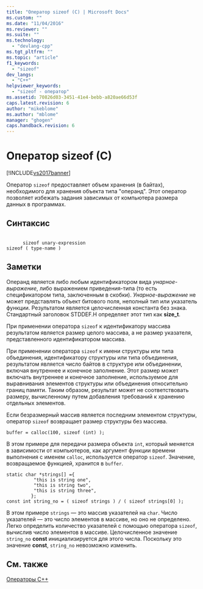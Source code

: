 ```yaml
---
title: "Оператор sizeof (C) | Microsoft Docs"
ms.custom: ""
ms.date: "11/04/2016"
ms.reviewer: ""
ms.suite: ""
ms.technology: 
  - "devlang-cpp"
ms.tgt_pltfrm: ""
ms.topic: "article"
f1_keywords: 
  - "sizeof"
dev_langs: 
  - "C++"
helpviewer_keywords: 
  - "sizeof - оператор"
ms.assetid: 70826d03-3451-41e4-bebb-a820ae66d53f
caps.latest.revision: 6
author: "mikeblome"
ms.author: "mblome"
manager: "ghogen"
caps.handback.revision: 6
---
```

# Оператор sizeof (C)
[!INCLUDE[vs2017banner](../assembler/inline/includes/vs2017banner.md)]

Оператор `sizeof` предоставляет объем хранения \(в байтах\), необходимого для хранения объекта типа "операнд".  Этот оператор позволяет избежать задания зависимых от компьютера размера данных в программах.  
  
## Синтаксис  
  
```  
  
      sizeof unary-expression  
sizeof ( type-name )  
```  
  
## Заметки  
 Операнд является либо любым идентификатором вида *унарное\-выражение*, либо выражением приведения\-типа \(то есть спецификатором типа, заключенным в скобки\).  *Унарное\-выражение* не может представлять объект битового поля, неполный тип или указатель функции.  Результатом является целочисленная константа без знака.  Стандартный заголовок STDDEF.H определяет этот тип как **size\_t**.  
  
 При применении оператора `sizeof` к идентификатору массива результатом является размер целого массива, а не размер указателя, представленного идентификатором массива.  
  
 При применении оператора `sizeof` к имени структуры или типа объединения, идентификатору структуры или типа объединения, результатом является число байтов в структуре или объединении, включая внутреннее и конечное заполнение.  Этот размер может включать внутреннее и конечное заполнение, используемое для выравнивания элементов структуры или объединения относительно границ памяти.  Таким образом, результат может не соответствовать размеру, вычисленному путем добавления требований к хранению отдельных элементов.  
  
 Если безразмерный массив является последним элементом структуры, оператор `sizeof` возвращает размер структуры без массива.  
  
```  
buffer = calloc(100, sizeof (int) );  
```  
  
 В этом примере для передачи размера объекта `int`, который меняется в зависимости от компьютеров, как аргумент функции времени выполнения с именем `calloc`, используется оператор `sizeof`.  Значение, возвращаемое функцией, хранится в `buffer`.  
  
```  
static char *strings[] ={  
          "this is string one",  
          "this is string two",  
          "this is string three",  
         };  
const int string_no = ( sizeof strings ) / ( sizeof strings[0] );   
```  
  
 В этом примере `strings` — это массив указателей на `char`.  Число указателей — это число элементов в массиве, но оно не определено.  Легко определить количество указателей с помощью оператора `sizeof`, вычислив число элементов в массиве.  Целочисленное значение `string_no` **const** инициализируется для этого числа.  Поскольку это значение **const**, `string_no` невозможно изменить.  
  
## См. также  
 [Операторы C\+\+](../misc/cpp-operators.md)
